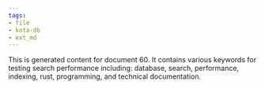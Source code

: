 ```yaml
---
tags:
- file
- kota-db
- ext_md
---
```

This is generated content for document 60. It contains various keywords for testing search performance including: database, search, performance, indexing, rust, programming, and technical documentation.